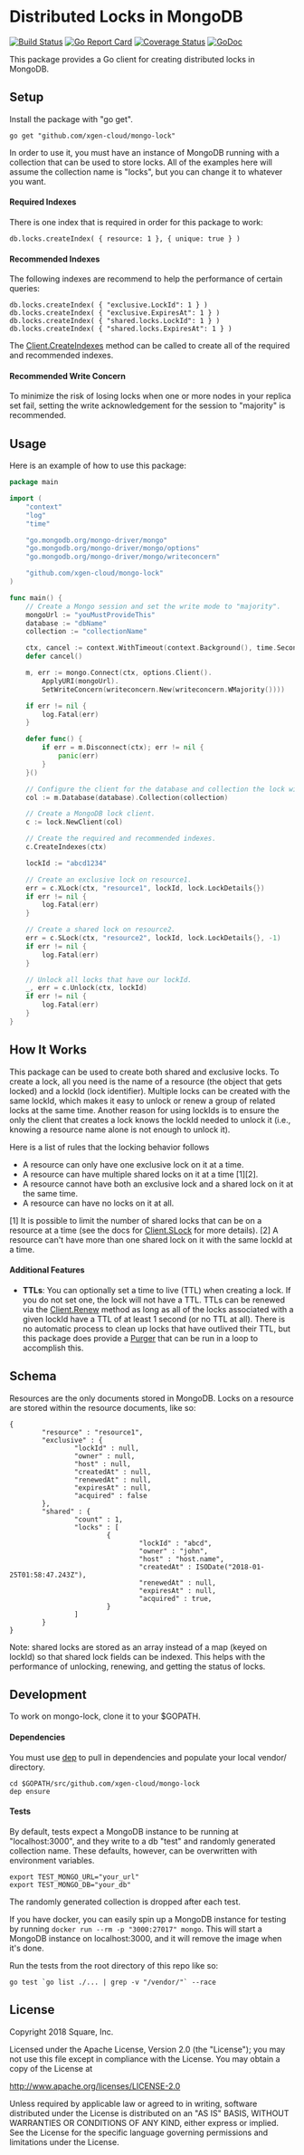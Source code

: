 # Distributed Locks in MongoDB

[![Build Status](https://travis-ci.org/xgen-cloud/mongo-lock.svg?branch=master)](https://travis-ci.org/xgen-cloud/mongo-lock)
[![Go Report Card](https://goreportcard.com/badge/github.com/xgen-cloud/mongo-lock)](https://goreportcard.com/report/github.com/xgen-cloud/mongo-lock)
[![Coverage Status](https://coveralls.io/repos/github/xgen-cloud/mongo-lock/badge.svg?branch=master&)](https://coveralls.io/github/xgen-cloud/mongo-lock?branch=master)
[![GoDoc](https://godoc.org/github.com/xgen-cloud/mongo-lock?status.svg)](https://godoc.org/github.com/xgen-cloud/mongo-lock)

This package provides a Go client for creating distributed locks in MongoDB.

## Setup
Install the package with "go get".
```
go get "github.com/xgen-cloud/mongo-lock"
```

In order to use it, you must have an instance of MongoDB running with a collection that can be used to store locks.
All of the examples here will assume the collection name is "locks", but you can change it to whatever you want.

#### Required Indexes
There is one index that is required in order for this package to work:
```
db.locks.createIndex( { resource: 1 }, { unique: true } )
```

#### Recommended Indexes
The following indexes are recommend to help the performance of certain queries:
```
db.locks.createIndex( { "exclusive.LockId": 1 } )
db.locks.createIndex( { "exclusive.ExpiresAt": 1 } )
db.locks.createIndex( { "shared.locks.LockId": 1 } )
db.locks.createIndex( { "shared.locks.ExpiresAt": 1 } )
```

The [Client.CreateIndexes](https://godoc.org/github.com/xgen-cloud/mongo-lock#Client.CreateIndexes) method can be called to create all of the required and recommended indexes.

#### Recommended Write Concern
To minimize the risk of losing locks when one or more nodes in your replica set fail, setting the write acknowledgement for the session to "majority" is recommended.

## Usage
Here is an example of how to use this package:
```go
package main

import (
    "context"
    "log"
    "time"

    "go.mongodb.org/mongo-driver/mongo"
    "go.mongodb.org/mongo-driver/mongo/options"
    "go.mongodb.org/mongo-driver/mongo/writeconcern"

    "github.com/xgen-cloud/mongo-lock"
)

func main() {
    // Create a Mongo session and set the write mode to "majority".
    mongoUrl := "youMustProvideThis"
    database := "dbName"
    collection := "collectionName"

    ctx, cancel := context.WithTimeout(context.Background(), time.Second*30)
    defer cancel()

    m, err := mongo.Connect(ctx, options.Client().
        ApplyURI(mongoUrl).
        SetWriteConcern(writeconcern.New(writeconcern.WMajority())))

    if err != nil {
        log.Fatal(err)
    }

    defer func() {
        if err = m.Disconnect(ctx); err != nil {
            panic(err)
        }
    }()

    // Configure the client for the database and collection the lock will go into.
    col := m.Database(database).Collection(collection)

    // Create a MongoDB lock client.
    c := lock.NewClient(col)

    // Create the required and recommended indexes.
    c.CreateIndexes(ctx)

    lockId := "abcd1234"

    // Create an exclusive lock on resource1.
    err = c.XLock(ctx, "resource1", lockId, lock.LockDetails{})
    if err != nil {
        log.Fatal(err)
    }

    // Create a shared lock on resource2.
    err = c.SLock(ctx, "resource2", lockId, lock.LockDetails{}, -1)
    if err != nil {
        log.Fatal(err)
    }

    // Unlock all locks that have our lockId.
    _, err = c.Unlock(ctx, lockId)
    if err != nil {
        log.Fatal(err)
    }
}


```

## How It Works
This package can be used to create both shared and exclusive locks.
To create a lock, all you need is the name of a resource (the object that gets locked) and a lockId (lock identifier).
Multiple locks can be created with the same lockId, which makes it easy to unlock or renew a group of related locks at the same time.
Another reason for using lockIds is to ensure the only the client that creates a lock knows the lockId needed to unlock it (i.e., knowing a resource name alone is not enough to unlock it).

Here is a list of rules that the locking behavior follows
* A resource can only have one exclusive lock on it at a time.
* A resource can have multiple shared locks on it at a time [1][2].
* A resource cannot have both an exclusive lock and a shared lock on it at the same time.
* A resource can have no locks on it at all.

[1] It is possible to limit the number of shared locks that can be on a resource at a time (see the docs for [Client.SLock](https://godoc.org/github.com/xgen-cloud/mongo-lock#Client.SLock) for more details).
[2] A resource can't have more than one shared lock on it with the same lockId at a time.

#### Additional Features
* **TTLs**: You can optionally set a time to live (TTL) when creating a lock. If you do not set one, the lock will not have a TTL. TTLs can be renewed via the [Client.Renew](https://godoc.org/github.com/xgen-cloud/mongo-lock#Client.Renew) method as long as all of the locks associated with a given lockId have a TTL of at least 1 second (or no TTL at all). There is no automatic process to clean up locks that have outlived their TTL, but this package does provide a [Purger](https://godoc.org/github.com/xgen-cloud/mongo-lock#Purger) that can be run in a loop to accomplish this.


## Schema
Resources are the only documents stored in MongoDB. Locks on a resource are stored within the resource documents, like so:
```
{
        "resource" : "resource1",
        "exclusive" : {
                "lockId" : null,
                "owner" : null,
                "host" : null,
                "createdAt" : null,
                "renewedAt" : null,
                "expiresAt" : null,
                "acquired" : false
        },
        "shared" : {
                "count" : 1,
                "locks" : [
                        {
                                "lockId" : "abcd",
                                "owner" : "john",
                                "host" : "host.name",
                                "createdAt" : ISODate("2018-01-25T01:58:47.243Z"),
                                "renewedAt" : null,
                                "expiresAt" : null,
                                "acquired" : true,
                        }
                ]
        }
}
```
Note: shared locks are stored as an array instead of a map (keyed on lockId) so that shared lock fields can be indexed.
This helps with the performance of unlocking, renewing, and getting the status of locks.

## Development
To work on mongo-lock, clone it to your $GOPATH.

#### Dependencies
You must use [dep](https://golang.github.io/dep/) to pull in dependencies and populate your local vendor/ directory.
```
cd $GOPATH/src/github.com/xgen-cloud/mongo-lock
dep ensure
```

#### Tests
By default, tests expect a MongoDB instance to be running at "localhost:3000", and they write to a db "test" and randomly generated collection name.
These defaults, however, can be overwritten with environment variables.
```
export TEST_MONGO_URL="your_url"
export TEST_MONGO_DB="your_db"
```
The randomly generated collection is dropped after each test.

If you have docker, you can easily spin up a MongoDB instance for testing by running ``docker run --rm -p "3000:27017" mongo``.
This will start a MongoDB instance on localhost:3000, and it will remove the image when it's done.

Run the tests from the root directory of this repo like so:
```
go test `go list ./... | grep -v "/vendor/"` --race
```

## License
Copyright 2018 Square, Inc.

Licensed under the Apache License, Version 2.0 (the "License");
you may not use this file except in compliance with the License.
You may obtain a copy of the License at

  http://www.apache.org/licenses/LICENSE-2.0

Unless required by applicable law or agreed to in writing, software
distributed under the License is distributed on an "AS IS" BASIS,
WITHOUT WARRANTIES OR CONDITIONS OF ANY KIND, either express or implied.
See the License for the specific language governing permissions and
limitations under the License.
